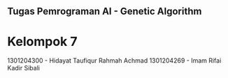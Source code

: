 ## Tugas Pemrograman AI - Genetic Algorithm
# Kelompok 7
1301204300 - Hidayat Taufiqur Rahmah Achmad
1301204269 - Imam Rifai Kadir Sibali
